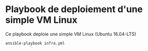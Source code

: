 # Playbook de deploiement d'une simple VM Linux<br/>
Ce playbook deploie une simple VM Linux (Ubuntu 16.04-LTS)<br/>
```
ansible-playbook infra.yml
```

